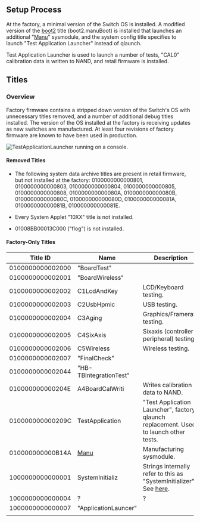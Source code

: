 ## Setup Process

At the factory, a minimal version of the Switch OS is installed. A
modified version of the [boot2](Boot2.md "wikilink") title
(boot2.manuBoot) is installed that launches an additional
"[Manu](Manu%20Services.md "wikilink")" sysmodule, and the system config
title specifies to launch "Test Application Launcher" instead of
qlaunch.

Test Application Launcher is used to launch a number of tests, "CAL0"
calibration data is written to NAND, and retail firmware is installed.

## Titles

### Overview

Factory firmware contains a stripped down version of the Switch's OS
with unnecessary titles removed, and a number of additional debug titles
installed. The version of the OS installed at the factory is receiving
updates as new switches are manufactured. At least four revisions of
factory firmware are known to have been used in production.

![TestApplicationLauncher running on a
console.](TestApplicationLauncher.jpg
"TestApplicationLauncher running on a console.")

#### Removed Titles

  - The following system data archive titles are present in retail
    firmware, but not installed at the factory: 0100000000000801,
    0100000000000803, 0100000000000804, 0100000000000805,
    0100000000000808, 010000000000080A, 010000000000080B,
    010000000000080C, 010000000000080D, 010000000000081A,
    010000000000081B, 010000000000081E.

<!-- end list -->

  - Every System Applet "10XX" title is not installed.

<!-- end list -->

  - 01008BB00013C000 ("flog") is not
installed.

#### Factory-Only Titles

| Title ID         | Name                                  | Description                                                                                           |
| ---------------- | ------------------------------------- | ----------------------------------------------------------------------------------------------------- |
| 0100000000002000 | "BoardTest"                           |                                                                                                       |
| 0100000000002001 | "BoardWireless"                       |                                                                                                       |
| 0100000000002002 | C1LcdAndKey                           | LCD/Keyboard testing.                                                                                 |
| 0100000000002003 | C2UsbHpmic                            | USB testing.                                                                                          |
| 0100000000002004 | C3Aging                               | Graphics/Framerate testing.                                                                           |
| 0100000000002005 | C4SixAxis                             | Sixaxis (controller peripheral) testing.                                                              |
| 0100000000002006 | C5Wireless                            | Wireless testing.                                                                                     |
| 0100000000002007 | "FinalCheck"                          |                                                                                                       |
| 0100000000002044 | "HB-TBIntegrationTest"                |                                                                                                       |
| 010000000000204E | A4BoardCalWriti                       | Writes calibration data to NAND.                                                                      |
| 010000000000209C | TestApplication                       | "Test Application Launcher", factory qlaunch replacement. Used to launch other tests.                 |
| 010000000000B14A | [Manu](Manu%20Services.md "wikilink") | Manufacturing sysmodule.                                                                              |
| 1000000000000001 | SystemInitializ                       | Strings internally refer to this as "SystemInitializer". See [here](SystemInitializer.md "wikilink"). |
| 1000000000000004 | ?                                     | ?                                                                                                     |
| 1000000000000007 | "ApplicationLauncer"                  |                                                                                                       |
|                  |                                       |                                                                                                       |
